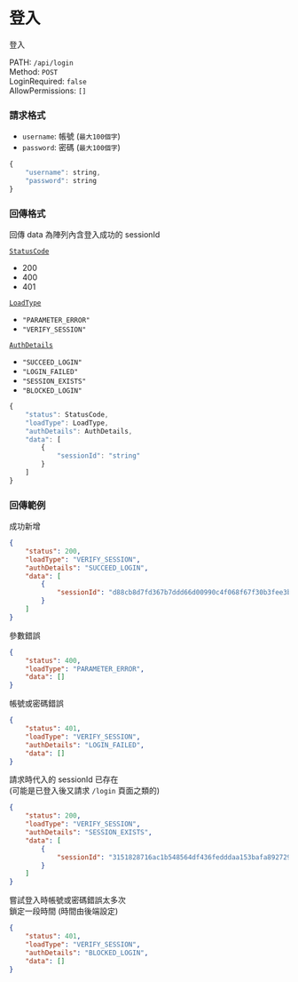 # 登入

登入

PATH: `/api/login`  
Method: `POST`  
LoginRequired: `false`  
AllowPermissions: `[]`  


### 請求格式
* `username`: 帳號 (`最大100個字`)
* `password`: 密碼 (`最大100個字`)

```js
{
    "username": string,
    "password": string
}
```


### 回傳格式

回傳 data 為陣列內含登入成功的 sessionId  

[`StatusCode`](./types.md#statuscode)  
* 200
* 400
* 401

[`LoadType`](./types.md#loadtype)  
* `"PARAMETER_ERROR"`
* `"VERIFY_SESSION"`

[`AuthDetails`](./types.md#authdetails)  
* `"SUCCEED_LOGIN"`
* `"LOGIN_FAILED"`
* `"SESSION_EXISTS"`
* `"BLOCKED_LOGIN"`

```js
{
    "status": StatusCode,
    "loadType": LoadType,
    "authDetails": AuthDetails,
    "data": [
        {
            "sessionId": "string"
        }
    ]
}
```


### 回傳範例
成功新增
```json
{
    "status": 200,
    "loadType": "VERIFY_SESSION",
    "authDetails": "SUCCEED_LOGIN",
    "data": [
        {
            "sessionId": "d88cb8d7fd367b7ddd66d00990c4f068f67f30b3fee3bcd7c07867a78b41e0ec"
        }
    ]
}
```

參數錯誤
```json
{
    "status": 400,
    "loadType": "PARAMETER_ERROR",
    "data": []
}
```

帳號或密碼錯誤
```json
{
    "status": 401,
    "loadType": "VERIFY_SESSION",
    "authDetails": "LOGIN_FAILED",
    "data": []
}
```

請求時代入的 sessionId 已存在  
(可能是已登入後又請求 `/login` 頁面之類的)
```json
{
    "status": 200,
    "loadType": "VERIFY_SESSION",
    "authDetails": "SESSION_EXISTS",
    "data": [
        {
            "sessionId": "3151828716ac1b548564df436fedddaa153bafa8927292647d0fe345dbaf0e85"
        }
    ]
}
```

嘗試登入時帳號或密碼錯誤太多次  
鎖定一段時間 (時間由後端設定)
```json
{
    "status": 401,
    "loadType": "VERIFY_SESSION",
    "authDetails": "BLOCKED_LOGIN",
    "data": []
}
```